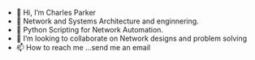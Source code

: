 - 👋 Hi, I’m Charles Parker 
- 👀 Network and Systems Architecture and enginnering.
- 🌱 Python Scripting for Network Automation.
- 💞️ I’m looking to collaborate on Network designs and problem solving
- 📫 How to reach me ...send me an email

<!---
charles3ct/charles3ct is a ✨ special ✨ repository because its `README.md` (this file) appears on your GitHub profile.
You can click the Preview link to take a look at your changes.
--->
